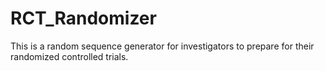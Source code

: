 # RCT_Randomizer
This is a random sequence generator for investigators to prepare for their randomized controlled trials.
